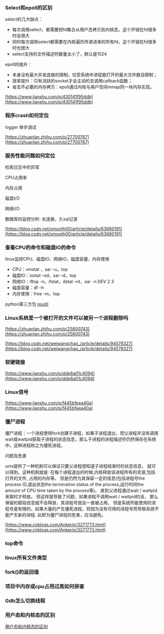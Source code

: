 ### Select和epoll的区别

select的几大缺点：
- 每次调用select，都需要把fd集合从用户态拷贝到内核态，这个开销在fd很多时会很大
- 同时每次调用select都需要在内核遍历传递进来的所有fd，这个开销在fd很多时也很大
- select支持的文件描述符数量太小了，默认是1024

epoll的提升：
- 本身没有最大并发连接的限制，仅受系统中进程能打开的最大文件数目限制；
- 效率提升：只有活跃的socket才会主动的去调用callback函数；
- 省去不必要的内存拷贝：epoll通过内核与用户空间mmap同一块内存实现。

[https://www.jianshu.com/p/430141f95ddb](https://www.jianshu.com/p/430141f95ddb)

### 程序crash如何定位

logger 单步调试

[https://zhuanlan.zhihu.com/p/27700767](https://zhuanlan.zhihu.com/p/27700767)

### 服务性能问题如何定位

检索日志中的异常

CPU占用率

内存占用

磁盘I/O

网络I/O

数据库的监控分析: 长连接，久sql记录

[https://blog.csdn.net/smooth00/article/details/63680191](https://blog.csdn.net/smooth00/article/details/63680191)

### 查看CPU的命令和磁盘IO的命令

linux监控CPU、磁盘IO、网络IO、磁盘容量、内存使用

- CPU：vmstat ，sar –u，top
- 磁盘IO：iostat –xd，sar –d，top
- 网络IO：iftop -n，ifstat，dstat –nt，sar -n DEV 2 3
- 磁盘容量：df –h 
- 内存使用：free –m，top


python第三方包 [psutil](https://github.com/giampaolo/psutil)

### Linux系统里一个被打开的文件可以被另一个进程删除吗

[https://zhuanlan.zhihu.com/p/25600743](https://zhuanlan.zhihu.com/p/25600743)

[https://blog.csdn.net/weiwangchao_/article/details/94578327](https://blog.csdn.net/weiwangchao_/article/details/94578327)

### 软硬链接

[https://www.jianshu.com/p/dde6a01c4094](https://www.jianshu.com/p/dde6a01c4094)

### Linux信号

[https://www.jianshu.com/p/f445bfeea40a](https://www.jianshu.com/p/f445bfeea40a)

### 僵尸进程

僵尸进程：一个进程使用fork创建子进程，如果子进程退出，而父进程并没有调用wait或waitpid获取子进程的状态信息，那么子进程的进程描述符仍然保存在系统中。这种进程称之为僵死进程。

问题及危害

unix提供了一种机制可以保证只要父进程想知道子进程结束时的状态信息， 就可以得到。这种机制就是: 在每个进程退出的时候,内核释放该进程所有的资源,包括打开的文件,
占用的内存等。 但是仍然为其保留一定的信息(包括进程号the process ID,退出状态the termination status of the process,运行时间the amount of CPU time taken by the process等)。
直到父进程通过wait / waitpid来取时才释放。 但这样就导致了问题，如果进程不调用wait / waitpid的话， 那么保留的那段信息就不会释放，其进程号就会一直被占用，
但是系统所能使用的进程号是有限的，如果大量的产生僵死进程，将因为没有可用的进程号而导致系统不能产生新的进程. 此即为僵尸进程的危害，应当避免。

[https://www.cnblogs.com/Anker/p/3271773.html](https://www.cnblogs.com/Anker/p/3271773.html)

### top命令

### linux所有文件类型

### fork()的返回值

### 项目中内存或cpu占用过高如何排查

### Gdb怎么切换线程

### 用户态和内核态的区别
[用户态和内核态的区别](https://www.cnblogs.com/gizing/p/10925286.html)